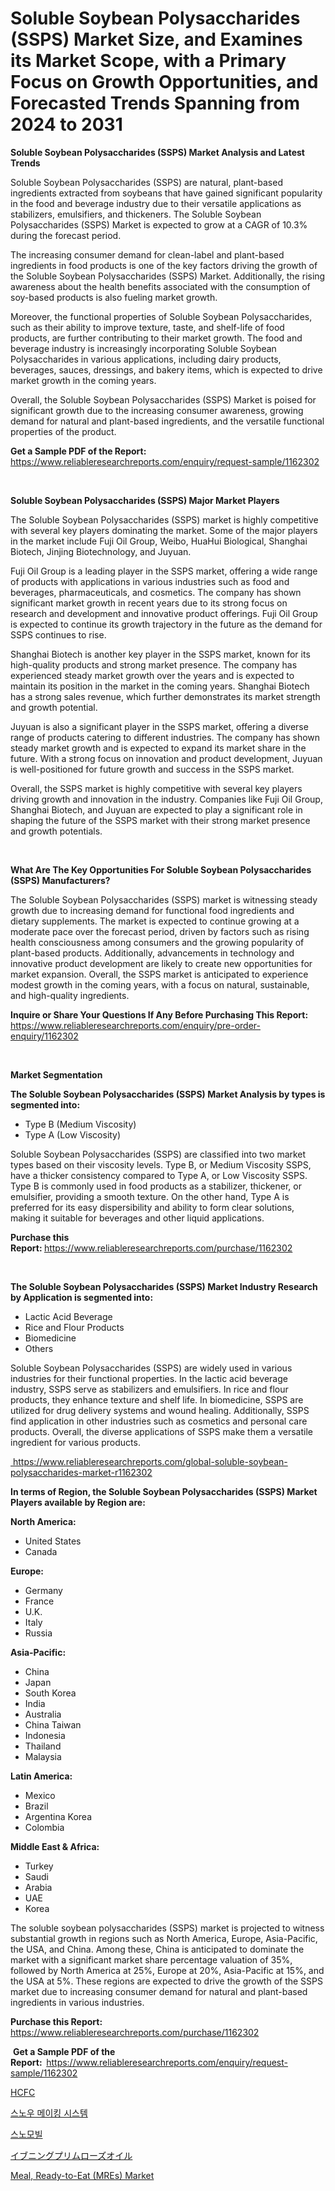 <p><h1>Soluble Soybean Polysaccharides (SSPS) Market Size, and Examines its Market Scope, with a Primary Focus on Growth Opportunities, and Forecasted Trends Spanning from 2024 to 2031</h1></p><p><strong>Soluble Soybean Polysaccharides (SSPS) Market Analysis and Latest Trends</strong></p>
<p><p>Soluble Soybean Polysaccharides (SSPS) are natural, plant-based ingredients extracted from soybeans that have gained significant popularity in the food and beverage industry due to their versatile applications as stabilizers, emulsifiers, and thickeners. The Soluble Soybean Polysaccharides (SSPS) Market is expected to grow at a CAGR of 10.3% during the forecast period.</p><p>The increasing consumer demand for clean-label and plant-based ingredients in food products is one of the key factors driving the growth of the Soluble Soybean Polysaccharides (SSPS) Market. Additionally, the rising awareness about the health benefits associated with the consumption of soy-based products is also fueling market growth.</p><p>Moreover, the functional properties of Soluble Soybean Polysaccharides, such as their ability to improve texture, taste, and shelf-life of food products, are further contributing to their market growth. The food and beverage industry is increasingly incorporating Soluble Soybean Polysaccharides in various applications, including dairy products, beverages, sauces, dressings, and bakery items, which is expected to drive market growth in the coming years.</p><p>Overall, the Soluble Soybean Polysaccharides (SSPS) Market is poised for significant growth due to the increasing consumer awareness, growing demand for natural and plant-based ingredients, and the versatile functional properties of the product.</p></p>
<p><strong>Get a Sample PDF of the Report:&nbsp;</strong> <a href="https://www.reliableresearchreports.com/enquiry/request-sample/1162302">https://www.reliableresearchreports.com/enquiry/request-sample/1162302</a></p>
<p>&nbsp;</p>
<p><strong>Soluble Soybean Polysaccharides (SSPS) Major Market Players</strong></p>
<p><p>The Soluble Soybean Polysaccharides (SSPS) market is highly competitive with several key players dominating the market. Some of the major players in the market include Fuji Oil Group, Weibo, HuaHui Biological, Shanghai Biotech, Jinjing Biotechnology, and Juyuan.</p><p>Fuji Oil Group is a leading player in the SSPS market, offering a wide range of products with applications in various industries such as food and beverages, pharmaceuticals, and cosmetics. The company has shown significant market growth in recent years due to its strong focus on research and development and innovative product offerings. Fuji Oil Group is expected to continue its growth trajectory in the future as the demand for SSPS continues to rise.</p><p>Shanghai Biotech is another key player in the SSPS market, known for its high-quality products and strong market presence. The company has experienced steady market growth over the years and is expected to maintain its position in the market in the coming years. Shanghai Biotech has a strong sales revenue, which further demonstrates its market strength and growth potential.</p><p>Juyuan is also a significant player in the SSPS market, offering a diverse range of products catering to different industries. The company has shown steady market growth and is expected to expand its market share in the future. With a strong focus on innovation and product development, Juyuan is well-positioned for future growth and success in the SSPS market.</p><p>Overall, the SSPS market is highly competitive with several key players driving growth and innovation in the industry. Companies like Fuji Oil Group, Shanghai Biotech, and Juyuan are expected to play a significant role in shaping the future of the SSPS market with their strong market presence and growth potentials.</p></p>
<p>&nbsp;</p>
<p><strong>What Are The Key Opportunities For Soluble Soybean Polysaccharides (SSPS) Manufacturers?</strong></p>
<p><p>The Soluble Soybean Polysaccharides (SSPS) market is witnessing steady growth due to increasing demand for functional food ingredients and dietary supplements. The market is expected to continue growing at a moderate pace over the forecast period, driven by factors such as rising health consciousness among consumers and the growing popularity of plant-based products. Additionally, advancements in technology and innovative product development are likely to create new opportunities for market expansion. Overall, the SSPS market is anticipated to experience modest growth in the coming years, with a focus on natural, sustainable, and high-quality ingredients.</p></p>
<p><strong>Inquire or Share Your Questions If Any Before Purchasing This Report:</strong> <a href="https://www.reliableresearchreports.com/enquiry/pre-order-enquiry/1162302">https://www.reliableresearchreports.com/enquiry/pre-order-enquiry/1162302</a></p>
<p>&nbsp;</p>
<p><strong>Market Segmentation</strong></p>
<p><strong>The Soluble Soybean Polysaccharides (SSPS) Market Analysis by types is segmented into:</strong></p>
<p><ul><li>Type B (Medium Viscosity)</li><li>Type A (Low Viscosity)</li></ul></p>
<p><p>Soluble Soybean Polysaccharides (SSPS) are classified into two market types based on their viscosity levels. Type B, or Medium Viscosity SSPS, have a thicker consistency compared to Type A, or Low Viscosity SSPS. Type B is commonly used in food products as a stabilizer, thickener, or emulsifier, providing a smooth texture. On the other hand, Type A is preferred for its easy dispersibility and ability to form clear solutions, making it suitable for beverages and other liquid applications.</p></p>
<p><strong>Purchase this Report:&nbsp;</strong><a href="https://www.reliableresearchreports.com/purchase/1162302">https://www.reliableresearchreports.com/purchase/1162302</a></p>
<p>&nbsp;</p>
<p><strong>The Soluble Soybean Polysaccharides (SSPS) Market Industry Research by Application is segmented into:</strong></p>
<p><ul><li>Lactic Acid Beverage</li><li>Rice and Flour Products</li><li>Biomedicine</li><li>Others</li></ul></p>
<p><p>Soluble Soybean Polysaccharides (SSPS) are widely used in various industries for their functional properties. In the lactic acid beverage industry, SSPS serve as stabilizers and emulsifiers. In rice and flour products, they enhance texture and shelf life. In biomedicine, SSPS are utilized for drug delivery systems and wound healing. Additionally, SSPS find application in other industries such as cosmetics and personal care products. Overall, the diverse applications of SSPS make them a versatile ingredient for various products.</p></p>
<p><a href="https://www.reliableresearchreports.com/global-soluble-soybean-polysaccharides-market-r1162302">&nbsp;https://www.reliableresearchreports.com/global-soluble-soybean-polysaccharides-market-r1162302</a></p>
<p><strong>In terms of Region, the Soluble Soybean Polysaccharides (SSPS) Market Players available by Region are:</strong></p>
<p>
    <p> <strong> North America: </strong>
        <ul>
            <li>United States</li>
            <li>Canada</li>
        </ul>
        </p> 
    <p> <strong> Europe: </strong>
        <ul>
            <li>Germany</li>
            <li>France</li>
            <li>U.K.</li>
            <li>Italy</li>
            <li>Russia</li>
        </ul>
        </p> 
    <p> <strong> Asia-Pacific: </strong>
        <ul>
            <li>China</li>
            <li>Japan</li>
            <li>South Korea</li>
            <li>India</li>
            <li>Australia</li>
            <li>China Taiwan</li>
            <li>Indonesia</li>
            <li>Thailand</li>
            <li>Malaysia</li>
        </ul>
        </p> 
    <p> <strong> Latin America: </strong>
        <ul>
            <li>Mexico</li>
            <li>Brazil</li>
            <li>Argentina Korea</li>
            <li>Colombia</li>
        </ul>
        </p> 
    <p> <strong> Middle East & Africa: </strong>
        <ul>
            <li>Turkey</li>
            <li>Saudi</li>
            <li>Arabia</li>
            <li>UAE</li>
            <li>Korea</li>
        </ul>
    </p>
    </p>
<p><p>The soluble soybean polysaccharides (SSPS) market is projected to witness substantial growth in regions such as North America, Europe, Asia-Pacific, the USA, and China. Among these, China is anticipated to dominate the market with a significant market share percentage valuation of 35%, followed by North America at 25%, Europe at 20%, Asia-Pacific at 15%, and the USA at 5%. These regions are expected to drive the growth of the SSPS market due to increasing consumer demand for natural and plant-based ingredients in various industries.</p></p>
<p><strong>Purchase this Report: </strong><a href="https://www.reliableresearchreports.com/purchase/1162302">https://www.reliableresearchreports.com/purchase/1162302</a></p>
<p>&nbsp;<strong>Get a Sample PDF of the Report:&nbsp;&nbsp;</strong><a href="https://www.reliableresearchreports.com/enquiry/request-sample/1162302">https://www.reliableresearchreports.com/enquiry/request-sample/1162302</a></p>
<p><strong></strong></p>
<p><p><a href="https://github.com/hilmi-2a/Market-Research-Report-List-1/blob/main/655376419551.md">HCFC</a></p><p><a href="https://github.com/nuekbpymrrz5/Market-Research-Report-List-1/blob/main/876466918031.md">스노우 메이킹 시스템</a></p><p><a href="https://github.com/BrettWeberrt8767765/Market-Research-Report-List-1/blob/main/690113118032.md">스노모빌</a></p><p><a href="https://github.com/jkjreqjscoxx7/Market-Research-Report-List-1/blob/main/434739719550.md">イブニングプリムローズオイル</a></p><p><a href="https://github.com/brenzgnarento/Market-Research-Report-List-1/blob/main/meal-ready-to-eat-mres-market.md">Meal, Ready-to-Eat (MREs) Market</a></p></p>
